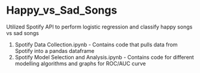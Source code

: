 # Happy_vs_Sad_Songs
Utilized Spotify API to perform logistic regression and classify happy songs vs sad songs

1. Spotify Data Collection.ipynb - Contains code that pulls data from Spotify into a pandas dataframe
2. Spotify Model Selection and Analysis.ipynb - Contains code for different modelling algorithms and graphs for ROC/AUC curve
